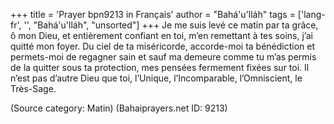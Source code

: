 +++
title = 'Prayer bpn9213 in Français'
author = "Bahá'u'lláh"
tags = ['lang-fr', '', "Bahá'u'lláh", "unsorted"]
+++
Je me suis levé ce matin par ta grâce, ô mon Dieu, et entièrement confiant en toi, m’en remettant à tes soins, j’ai quitté mon foyer. Du ciel de ta miséricorde, accorde-moi ta bénédiction et permets-moi de regagner sain et sauf ma demeure comme tu m’as permis de la quitter sous ta protection, mes pensées fermement fixées sur  toi. Il n’est pas d’autre Dieu que toi, l’Unique, l’Incomparable, l’Omniscient, le Très-Sage.

(Source category: Matin)
(Bahaiprayers.net ID: 9213)
